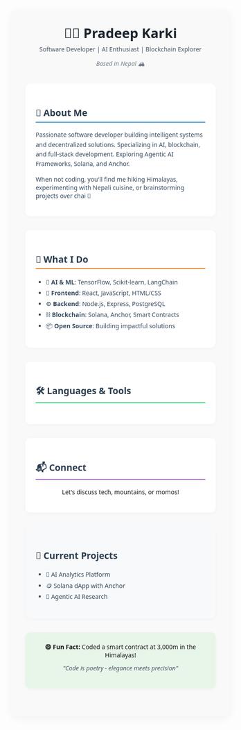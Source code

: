 <style>
  .profile-container {
    max-width: 900px;
    margin: 0 auto;
    padding: 2rem;
    background: #f9f9f9;
    border-radius: 16px;
    box-shadow: 0 4px 20px rgba(0,0,0,0.05);
    font-family: 'Segoe UI', sans-serif;
  }
  
  .header {
    text-align: center;
    margin-bottom: 2rem;
  }
  
  .section {
    margin: 2rem 0;
    padding: 1.5rem;
    background: white;
    border-radius: 12px;
    box-shadow: 0 2px 10px rgba(0,0,0,0.03);
  }
  
  .skills-grid {
    display: grid;
    grid-template-columns: repeat(auto-fit, minmax(80px, 1fr));
    gap: 1rem;
    justify-items: center;
  }
  
  .social-icons a {
    transition: all 0.3s ease;
  }
  
  .social-icons img {
    width: 40px;
    height: 40px;
    object-fit: contain;
    transition: transform 0.2s;
  }
  
  .social-icons a:hover img {
    transform: scale(1.2);
    filter: brightness(1.2);
  }
  
  .tools-grid {
    display: grid;
    grid-template-columns: repeat(auto-fit, minmax(70px, 1fr));
    gap: 1rem;
    justify-items: center;
    margin-top: 1.5rem;
  }
  
  .tool-icon {
    transition: transform 0.2s;
  }
  
  .tool-icon:hover {
    transform: scale(1.1);
  }
</style>

<div class="profile-container">
  <div class="header">
    <h1 style="font-size: 2.2em; color: #1a252f; margin: 0;">👨‍💻 Pradeep Karki</h1>
    <p style="color: #4a5568; margin: 0.5em 0;">Software Developer | AI Enthusiast | Blockchain Explorer</p>
    <p style="color: #76838f; font-style: italic;">Based in Nepal 🏔️</p>
  </div>

  <div class="section">
    <h2 style="color: #2c3e50; border-bottom: 2px solid #3498db; padding-bottom: 0.3em;">🚀 About Me</h2>
    <p style="line-height: 1.6; color: #34495e;">Passionate software developer building intelligent systems and decentralized solutions. Specializing in AI, blockchain, and full-stack development. Exploring Agentic AI Frameworks, Solana, and Anchor.</p>
    <p style="margin-top: 1em; color: #34495e;">When not coding, you'll find me hiking Himalayas, experimenting with Nepali cuisine, or brainstorming projects over chai 🧋</p>
  </div>

  <div class="section">
    <h2 style="color: #2c3e50; border-bottom: 2px solid #e67e22; padding-bottom: 0.3em;">🌟 What I Do</h2>
    <ul style="color: #34495e; line-height: 1.8;">
      <li>🧠 <strong>AI & ML</strong>: TensorFlow, Scikit-learn, LangChain</li>
      <li>🎨 <strong>Frontend</strong>: React, JavaScript, HTML/CSS</li>
      <li>⚙️ <strong>Backend</strong>: Node.js, Express, PostgreSQL</li>
      <li>⛓️ <strong>Blockchain</strong>: Solana, Anchor, Smart Contracts</li>
      <li>📦 <strong>Open Source</strong>: Building impactful solutions</li>
    </ul>
  </div>

  <div class="section">
    <h2 style="color: #2c3e50; border-bottom: 2px solid #2ecc71; padding-bottom: 0.3em;">🛠️ Languages & Tools</h2>
    <div class="tools-grid">
      <!-- Tool icons remain same as original but wrapped in tools-grid -->
      <!-- Add tool-icon class to each anchor tag -->
    </div>
  </div>

  <div class="section">
    <h2 style="color: #2c3e50; border-bottom: 2px solid #9b59b6; padding-bottom: 0.3em;">📬 Connect</h2>
    <div class="social-icons" style="text-align: center;">
      <!-- Social links remain same but styled with new CSS -->
    </div>
    <p style="text-align: center; margin-top: 1em;">Let's discuss tech, mountains, or momos!</p>
  </div>

  <div class="section" style="background: #f8f9fa;">
    <h2 style="color: #2c3e50;">🎯 Current Projects</h2>
    <ul style="color: #34495e; line-height: 1.8;">
      <li>🤖 AI Analytics Platform</li>
      <li>🪙 Solana dApp with Anchor</li>
      <li>🧠 Agentic AI Research</li>
    </ul>
  </div>

  <div class="section" style="background: #e8f5e9; text-align: center;">
    <p style="margin: 0;"><strong>😄 Fun Fact:</strong> Coded a smart contract at 3,000m in the Himalayas!</p>
    <p style="margin-top: 0.8em; font-style: italic; color: #4a5568;">"Code is poetry - elegance meets precision"</p>
  </div>
</div>
